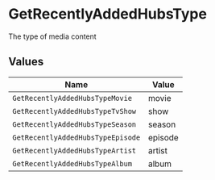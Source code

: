 # GetRecentlyAddedHubsType

The type of media content



## Values

| Name                              | Value                             |
| --------------------------------- | --------------------------------- |
| `GetRecentlyAddedHubsTypeMovie`   | movie                             |
| `GetRecentlyAddedHubsTypeTvShow`  | show                              |
| `GetRecentlyAddedHubsTypeSeason`  | season                            |
| `GetRecentlyAddedHubsTypeEpisode` | episode                           |
| `GetRecentlyAddedHubsTypeArtist`  | artist                            |
| `GetRecentlyAddedHubsTypeAlbum`   | album                             |